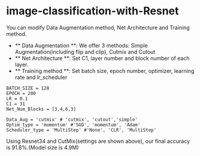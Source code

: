 # image-classification-with-Resnet
You can modify Data Augmentation method, Net Architecture and Training method.
- ** Data Augmentation **: We offer 3 methods: Simple Augmentation(including flip and clip), Cutmix and Cutout 
- **  Net Architecture **: Set C1, layer number and block number of each layer.
- **  Training method **: Set batch size, epoch number, optimizer, learning rate and lr_scheduler

```
BATCH_SIZE = 128
EPOCH = 200
LR = 0.1
C1 = 31
Net_Num_Blocks = [3,4,6,3]

Data_Aug = 'cutmix' # 'cutmix', 'cutout','simple'
Optim_type = 'momentum' #'SGD', 'momentum', 'Adam'
Scheduler_type = 'MultiStep' #'None', 'CLR', 'MultiStep'
```
Using Resnet34 and CutMix(settings are shown above), our final accuracy is 91.8%.(Model size is 4.9M)
